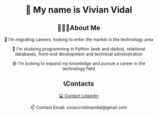 <h1 align="center">👋 My name is Vivian Vidal</h1>

<h2 align="center"> 👩🏻‍💻About Me </h2>

<p align="center"> 👀 I’m migrating careers, looking to enter the market in the technology area</p>
<p align="center">📙 I'm studying programming in Python (web and dados), relational databases, front-end development and technical administration</p>
<p align="center"> 😄 I’m looking to expand my knowledge and pursue a career in the technology field</p>

 

<h2 align="center"> 📞Contacts </h2>
<p align="center"><a href=edin.com/in/vivian-vidal-757203248/> 💻 Contact Linkedin</a></p>
<p align="center"> 📫 Contact Email: viviancristinavidal@gmail.com</p>

<!---
VivianVidal/VivianVidal is a ✨ special ✨ repository because its `README.md` (this file) appears on your GitHub profile.
You can click the Preview link to take a look at your changes.
--->
